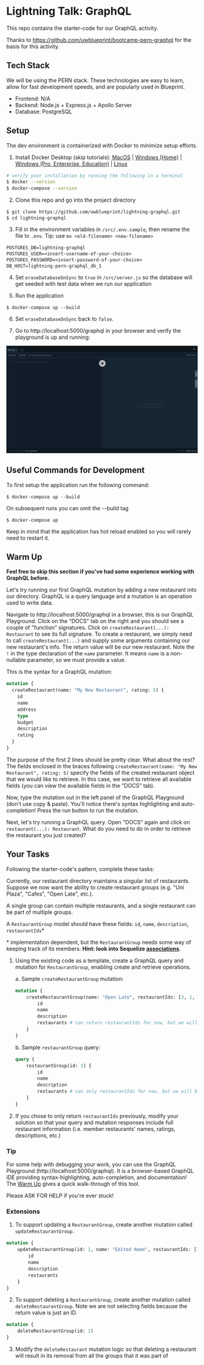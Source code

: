 # Lightning Talk: GraphQL

This repo contains the starter-code for our GraphQL activity.

Thanks to https://github.com/uwblueprint/bootcamp-pern-graphql for the basis for this activity.

## Tech Stack

We will be using the PERN stack. These technologies are easy to learn, allow for fast development speeds, and are popularly used in Blueprint.

* Frontend: N/A
* Backend: Node.js + Express.js + Apollo Server
* Database: PostgreSQL

## Setup

The dev environment is containerized with Docker to minimize setup efforts.

1. Install Docker Desktop (skip tutorials): [MacOS](https://docs.docker.com/docker-for-mac/install/) | [Windows (Home)](https://docs.docker.com/docker-for-windows/install-windows-home/) | [Windows (Pro, Enterprise, Education)](https://docs.docker.com/docker-for-windows/install/) | [Linux](https://docs.docker.com/engine/install/#server)
```bash
# verify your installation by running the following in a terminal
$ docker --version
$ docker-compose --version
```

2. Clone this repo and go into the project directory
```
$ git clone https://github.com/uwblueprint/lightning-graphql.git
$ cd lightning-graphql
```

3. Fill in the environment variables in `/src/.env.sample`, then rename the file to `.env`. Tip: use `mv <old-filename> <new-filename>`
```
POSTGRES_DB=lightning-graphql
POSTGRES_USER=<insert-username-of-your-choice>
POSTGRES_PASSWORD=<insert-password-of-your-choice>
DB_HOST=lightning-pern-graphql_db_1
```

4. Set `eraseDatabaseOnSync` to `true` in `/src/server.js` so the database will get seeded with test data when we run our application

5. Run the application
```
$ docker-compose up --build
```
6. Set `eraseDatabaseOnSync` back to `false`.

7. Go to http://localhost:5000/graphql in your browser and verify the playground is up and running:

![Confirm the application is up](docs/running_graphql_playground.png)

## Useful Commands for Development

To first setup the application run the following command:

```
$ docker-compose up --build
```

On subsequent runs you can omit the --build tag

```
$ docker-compose up
```

Keep in mind that the application has hot reload enabled so you will rarely need to restart it.

## Warm Up

**Feel free to skip this section if you've had some experience working with GraphQL before.**

Let's try running our first GraphQL mutation by adding a new restaurant into our directory. GraphQL is a query language and a mutation is an operation used to write data.

Navigate to http://localhost:5000/graphql in a browser, this is our GraphQL Playground. Click on the "DOCS" tab on the right and you should see a couple of "function" signatures. Click on `createRestaurant(...): Restaurant` to see its full signature. To create a restaurant, we simply need to call `createRestaurant(...)` and supply some arguments containing our new restaurant's info. The return value will be our new restaurant. Note the `!` in the type declaration of the `name` parameter. It means `name` is a non-nullable parameter, so we must provide a value.

This is the syntax for a GraphQL mutation:
```graphql
mutation {
  createRestaurant(name: "My New Restaurant", rating: 5) {
    id
    name
    address
    type
    budget
    description
    rating
  }
}
```

The purpose of the first 2 lines should be pretty clear. What about the rest? The fields enclosed in the braces following `createRestaurant(name: "My New Restaurant", rating: 5)` specify the fields of the created restaurant object that we would like to retrieve. In this case, we want to retrieve all available fields (you can view the available fields in the "DOCS" tab).

Now, type the mutation out in the left panel of the GraphQL Playground (don't use copy & paste). You'll notice there's syntax highlighting and auto-completion! Press the run button to run the mutation.

Next, let's try running a GraphQL query. Open "DOCS" again and click on `restaurant(...): Restaurant`. What do you need to do in order to retrieve the restaurant you just created?

## Your Tasks

Following the starter-code's pattern, complete these tasks:

Currently, our restaurant directory maintains a singular list of restaurants. Suppose we now want the ability to create restaurant groups (e.g. "Uni Plaza", "Cafes", "Open Late", etc.).

A single group can contain multiple restaurants, and a single restaurant can be part of multiple groups.

A `RestaurantGroup` model should have these fields: `id`, `name`, `description`, `restaurantIds`*

\* implementation dependent, but the `RestaurantGroup` needs some way of keeping track of its members. **Hint: look into Sequelize [associations](https://sequelize.org/master/manual/assocs.html)**.

1. Using the existing code as a template, create a GraphQL query and mutation for `RestaurantGroup`, enabling create and retrieve operations.

    a. Sample `createRestaurantGroup` mutation:
    ```graphql
    mutation {
        createRestaurantGroup(name: "Open Late", restaurantIds: [3, 1, 4]) {
            id
            name
            description
            restaurants # can return restaurantIds for now, but we will be expanding on this shortly
        }
    }
    ```

    b. Sample `restaurantGroup` query:
    ```graphql
    query {
        restaurantGroup(id: 1) {
            id
            name
            description
            restaurants # can only restaurantIds for now, but we will be expanding on this shortly
        }
    }
    ```

2. If you chose to only return `restaurantIds` previously, modify your solution so that your query and mutation responses include full restaurant information (i.e. member restaurants' names, ratings, descriptions, etc.)

### Tip

For some help with debugging your work, you can use the GraphQL Playground (http://localhost:5000/graphql). It is a browser-based GraphQL IDE providing syntax-highlighting, auto-completion, and documentation! The [Warm Up](#warm-up) gives a quick walk-through of this tool.

Please ASK FOR HELP if you're ever stuck!

### Extensions

1. To support updating a `RestaurantGroup`, create another mutation called `updateRestaurantGroup`.
```graphql
mutation {
    updateRestaurantGroup(id: 1, name: "Edited Name", restaurantIds: [1, 2]) {
        id
        name
        description
        restaurants
    }
}
```

2. To support deleting a `RestaurantGroup`, create another mutation called `deleteRestaurantGroup`. Note we are not selecting fields because the return value is just an ID.
```graphql
mutation {
    deleteRestaurantGroup(id: 1)
}
```

3. Modify the `deleteRestaurant` mutation logic so that deleting a restaurant will result in its removal from all the groups that it was part of
